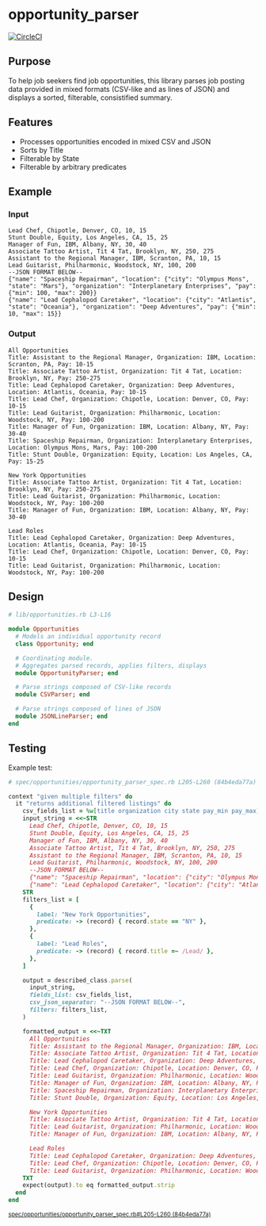 opportunity_parser
==================

[![CircleCI][circleci-svg]][circleci-badge]

Purpose
-------

To help job seekers find job opportunities, this library parses job posting data
provided in mixed formats (CSV-like and as lines of JSON) and displays a
sorted, filterable, consistified summary.

Features
-------

- Processes opportunities encoded in mixed CSV and JSON
- Sorts by Title
- Filterable by State
- Filterable by arbitrary predicates

Example
-------

### Input

```
Lead Chef, Chipotle, Denver, CO, 10, 15
Stunt Double, Equity, Los Angeles, CA, 15, 25
Manager of Fun, IBM, Albany, NY, 30, 40
Associate Tattoo Artist, Tit 4 Tat, Brooklyn, NY, 250, 275
Assistant to the Regional Manager, IBM, Scranton, PA, 10, 15
Lead Guitarist, Philharmonic, Woodstock, NY, 100, 200
--JSON FORMAT BELOW--
{"name": "Spaceship Repairman", "location": {"city": "Olympus Mons", "state": "Mars"}, "organization": "Interplanetary Enterprises", "pay": {"min": 100, "max": 200}}
{"name": "Lead Cephalopod Caretaker", "location": {"city": "Atlantis", "state": "Oceania"}, "organization": "Deep Adventures", "pay": {"min": 10, "max": 15}}
```

### Output

```
All Opportunities
Title: Assistant to the Regional Manager, Organization: IBM, Location: Scranton, PA, Pay: 10-15
Title: Associate Tattoo Artist, Organization: Tit 4 Tat, Location: Brooklyn, NY, Pay: 250-275
Title: Lead Cephalopod Caretaker, Organization: Deep Adventures, Location: Atlantis, Oceania, Pay: 10-15
Title: Lead Chef, Organization: Chipotle, Location: Denver, CO, Pay: 10-15
Title: Lead Guitarist, Organization: Philharmonic, Location: Woodstock, NY, Pay: 100-200
Title: Manager of Fun, Organization: IBM, Location: Albany, NY, Pay: 30-40
Title: Spaceship Repairman, Organization: Interplanetary Enterprises, Location: Olympus Mons, Mars, Pay: 100-200
Title: Stunt Double, Organization: Equity, Location: Los Angeles, CA, Pay: 15-25

New York Opportunities
Title: Associate Tattoo Artist, Organization: Tit 4 Tat, Location: Brooklyn, NY, Pay: 250-275
Title: Lead Guitarist, Organization: Philharmonic, Location: Woodstock, NY, Pay: 100-200
Title: Manager of Fun, Organization: IBM, Location: Albany, NY, Pay: 30-40

Lead Roles
Title: Lead Cephalopod Caretaker, Organization: Deep Adventures, Location: Atlantis, Oceania, Pay: 10-15
Title: Lead Chef, Organization: Chipotle, Location: Denver, CO, Pay: 10-15
Title: Lead Guitarist, Organization: Philharmonic, Location: Woodstock, NY, Pay: 100-200
```

Design
------

```ruby
# lib/opportunities.rb L3-L16

module Opportunities
  # Models an individual opportunity record
  class Opportunity; end

  # Coordinating module.
  # Aggregates parsed records, applies filters, displays
  module OpportunityParser; end

  # Parse strings composed of CSV-like records
  module CSVParser; end

  # Parse strings composed of lines of JSON
  module JSONLineParser; end
end
```

Testing
-------

Example test:

```ruby
# spec/opportunities/opportunity_parser_spec.rb L205-L260 (84b4eda77a)

context "given multiple filters" do
  it "returns additional filtered listings" do
    csv_fields_list = %w[title organization city state pay_min pay_max]
    input_string = <<~STR
      Lead Chef, Chipotle, Denver, CO, 10, 15
      Stunt Double, Equity, Los Angeles, CA, 15, 25
      Manager of Fun, IBM, Albany, NY, 30, 40
      Associate Tattoo Artist, Tit 4 Tat, Brooklyn, NY, 250, 275
      Assistant to the Regional Manager, IBM, Scranton, PA, 10, 15
      Lead Guitarist, Philharmonic, Woodstock, NY, 100, 200
      --JSON FORMAT BELOW--
      {"name": "Spaceship Repairman", "location": {"city": "Olympus Mons", "state": "Mars"}, "organization": "Interplanetary Enterprises", "pay": {"min": 100, "max": 200}}
      {"name": "Lead Cephalopod Caretaker", "location": {"city": "Atlantis", "state": "Oceania"}, "organization": "Deep Adventures", "pay": {"min": 10, "max": 15}}
    STR
    filters_list = [
      {
        label: "New York Opportunities",
        predicate: -> (record) { record.state == "NY" },
      },
      {
        label: "Lead Roles",
        predicate: -> (record) { record.title =~ /Lead/ },
      },
    ]

    output = described_class.parse(
      input_string,
      fields_list: csv_fields_list,
      csv_json_separator: "--JSON FORMAT BELOW--",
      filters: filters_list,
    )

    formatted_output = <<~TXT
      All Opportunities
      Title: Assistant to the Regional Manager, Organization: IBM, Location: Scranton, PA, Pay: 10-15
      Title: Associate Tattoo Artist, Organization: Tit 4 Tat, Location: Brooklyn, NY, Pay: 250-275
      Title: Lead Cephalopod Caretaker, Organization: Deep Adventures, Location: Atlantis, Oceania, Pay: 10-15
      Title: Lead Chef, Organization: Chipotle, Location: Denver, CO, Pay: 10-15
      Title: Lead Guitarist, Organization: Philharmonic, Location: Woodstock, NY, Pay: 100-200
      Title: Manager of Fun, Organization: IBM, Location: Albany, NY, Pay: 30-40
      Title: Spaceship Repairman, Organization: Interplanetary Enterprises, Location: Olympus Mons, Mars, Pay: 100-200
      Title: Stunt Double, Organization: Equity, Location: Los Angeles, CA, Pay: 15-25

      New York Opportunities
      Title: Associate Tattoo Artist, Organization: Tit 4 Tat, Location: Brooklyn, NY, Pay: 250-275
      Title: Lead Guitarist, Organization: Philharmonic, Location: Woodstock, NY, Pay: 100-200
      Title: Manager of Fun, Organization: IBM, Location: Albany, NY, Pay: 30-40

      Lead Roles
      Title: Lead Cephalopod Caretaker, Organization: Deep Adventures, Location: Atlantis, Oceania, Pay: 10-15
      Title: Lead Chef, Organization: Chipotle, Location: Denver, CO, Pay: 10-15
      Title: Lead Guitarist, Organization: Philharmonic, Location: Woodstock, NY, Pay: 100-200
    TXT
    expect(output).to eq formatted_output.strip
  end
end
```
<sup>
  <a href="https://github.com/jmromer/opportunities/blob/84b4eda77a/spec/opportunities/opportunity_parser_spec.rb#L205-L260">
    spec/opportunities/opportunity_parser_spec.rb#L205-L260 (84b4eda77a)
  </a>
</sup>
<p></p>


[circleci-badge]: https://circleci.com/gh/jmromer/opportunities/tree/master
[circleci-svg]: https://circleci.com/gh/jmromer/opportunities/tree/master.svg?style=svg
